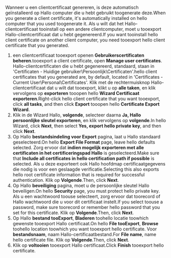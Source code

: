 <span data-ttu-id="57124-101">Wanneer u een clientcertificaat genereren, is deze automatisch geïnstalleerd op Hallo computer die u hebt gebruikt toogenerate deze.</span><span class="sxs-lookup"><span data-stu-id="57124-101">When you generate a client certificate, it's automatically installed on hello computer that you used toogenerate it.</span></span> <span data-ttu-id="57124-102">Als u wilt dat het Hallo-clientcertificaat tooinstall op een andere clientcomputer, moet u tooexport Hallo-clientcertificaat dat u hebt gegenereerd.</span><span class="sxs-lookup"><span data-stu-id="57124-102">If you want tooinstall hello client certificate on another client computer, you need tooexport hello client certificate that you generated.</span></span>                              

1. <span data-ttu-id="57124-103">een clientcertificaat tooexport openen **Gebruikerscertificaten beheren**.</span><span class="sxs-lookup"><span data-stu-id="57124-103">tooexport a client certificate, open **Manage user certificates**.</span></span> <span data-ttu-id="57124-104">Hallo-clientcertificaten die u hebt gegenereerd, standaard, staan in 'Certificaten - Huidige gebruiker\Persoonlijk\Certificaten'.</span><span class="sxs-lookup"><span data-stu-id="57124-104">hello client certificates that you generated are, by default, located in 'Certificates - Current User\Personal\Certificates'.</span></span> <span data-ttu-id="57124-105">Klik met de rechtermuisknop Hallo-clientcertificaat dat u wilt dat tooexport, klikt u op **alle taken**, en klik vervolgens op **exporteren** tooopen hello **Wizard Certificaat exporteren**.</span><span class="sxs-lookup"><span data-stu-id="57124-105">Right-click hello client certificate that you want tooexport, click **all tasks**, and then click **Export** tooopen hello **Certificate Export Wizard**.</span></span>
2. <span data-ttu-id="57124-106">Klik in de Wizard Hallo, **volgende**, selecteer daarna **Ja, Hallo persoonlijke sleutel exporteren**, en klik vervolgens op **volgende**.</span><span class="sxs-lookup"><span data-stu-id="57124-106">In hello Wizard, click **Next**, then select **Yes, export hello private key**, and then click **Next**.</span></span>
3. <span data-ttu-id="57124-107">Op Hallo **bestandsindeling voor Export** pagina, laat u Hallo standaard geselecteerd.</span><span class="sxs-lookup"><span data-stu-id="57124-107">On hello **Export File Format** page, leave hello defaults selected.</span></span> <span data-ttu-id="57124-108">Zorg ervoor dat **indien mogelijk exporteren met alle certificaten in het certificeringspad Hallo** is geselecteerd.</span><span class="sxs-lookup"><span data-stu-id="57124-108">Make sure that **Include all certificates in hello certification path if possible** is selected.</span></span> <span data-ttu-id="57124-109">Als u deze exporteert ook Hallo hoofdmap certificaatgegevens die nodig is voor een geslaagde verificatie.</span><span class="sxs-lookup"><span data-stu-id="57124-109">Selecting this also exports hello root certificate information that is required for successful authentication.</span></span> <span data-ttu-id="57124-110">Klik op **Volgende**.</span><span class="sxs-lookup"><span data-stu-id="57124-110">Then, click **Next**.</span></span>
4. <span data-ttu-id="57124-111">Op Hallo **beveiliging** pagina, moet u de persoonlijke sleutel Hallo beveiligen.</span><span class="sxs-lookup"><span data-stu-id="57124-111">On hello **Security** page, you must protect hello private key.</span></span> <span data-ttu-id="57124-112">Als u een wachtwoord toouse selecteert, zorg ervoor dat toorecord of Hallo wachtwoord die u voor dit certificaat instelt.</span><span class="sxs-lookup"><span data-stu-id="57124-112">If you select toouse a password, make sure toorecord or remember hello password that you set for this certificate.</span></span> <span data-ttu-id="57124-113">Klik op **Volgende**.</span><span class="sxs-lookup"><span data-stu-id="57124-113">Then, click **Next**.</span></span>
5. <span data-ttu-id="57124-114">Op Hallo **bestand tooExport**, **Bladeren** toohello locatie toowhich gewenste tooexport Hallo certificaat.</span><span class="sxs-lookup"><span data-stu-id="57124-114">On hello **File tooExport**, **Browse** toohello location toowhich you want tooexport hello certificate.</span></span> <span data-ttu-id="57124-115">Voor **bestandsnaam**, naam Hallo-certificaatbestand.</span><span class="sxs-lookup"><span data-stu-id="57124-115">For **File name**, name hello certificate file.</span></span> <span data-ttu-id="57124-116">Klik op **Volgende**.</span><span class="sxs-lookup"><span data-stu-id="57124-116">Then, click **Next**.</span></span>
6. <span data-ttu-id="57124-117">Klik op **voltooien** tooexport Hallo certificaat.</span><span class="sxs-lookup"><span data-stu-id="57124-117">Click **Finish** tooexport hello certificate.</span></span>
